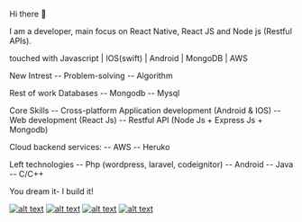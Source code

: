 Hi there 👋

I am a developer, main focus on React Native, React JS and Node js (Restful APIs).

touched with
Javascript | IOS(swift) | Android | MongoDB | AWS

New Intrest
-- Problem-solving
-- Algorithm

Rest of work
Databases
-- Mongodb
-- Mysql

Core Skills
-- Cross-platform Application development (Android & IOS)
-- Web development (React Js)
-- Restful API (Node Js + Express Js + Mongodb)

Cloud backend services:
-- AWS
-- Heruko

Left technologies
-- Php (wordpress, laravel, codeignitor)
-- Android
-- Java
-- C/C++

You dream it- I build it!


[![alt text][1.1]][1]
[![alt text][2.1]][2]
[![alt text][3.1]][3]
[![alt text][4.1]][4]

[1.1]: https://img.icons8.com/cute-clipart/64/000000/twitter.png (twitter icon with padding)
[2.1]: https://img.icons8.com/fluent/48/000000/facebook-new.png (facebook icon with padding)
[3.1]: https://img.icons8.com/cute-clipart/64/000000/linkedin.png (linkedIn icon with padding)

[4.1]: https://img.icons8.com/cute-clipart/64/000000/instagram-new.png (linkedIn icon with padding)


[1]: https://twitter.com/iamawaisibrar
[2]: https://www.facebook.com/awais.ibrar/
[3]: https://www.linkedin.com/in/awais-ibrar-78874a148/
[4]: https://www.instagram.com/iamawais7/